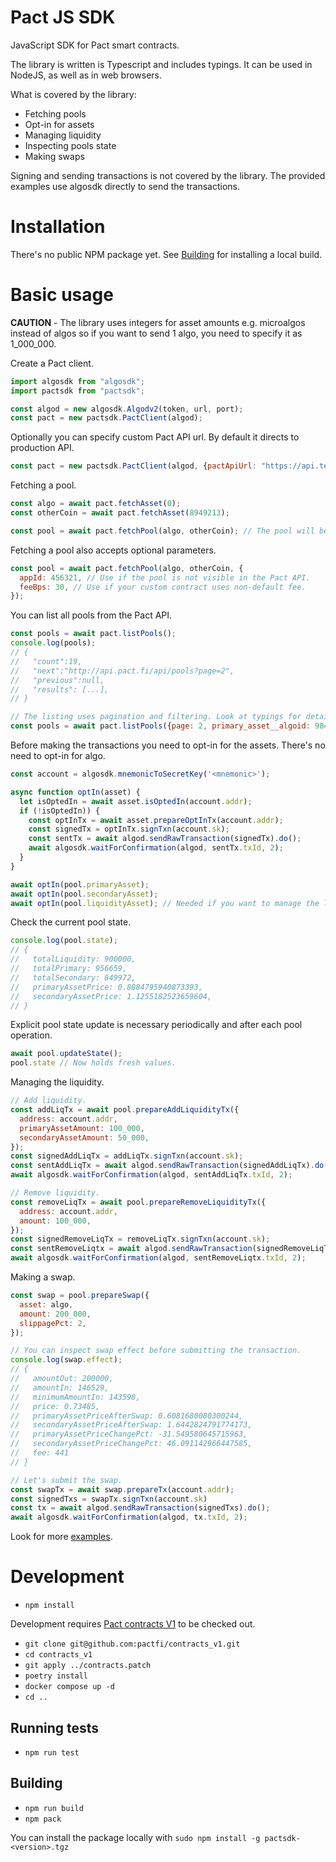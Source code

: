# Pact JS SDK

JavaScript SDK for Pact smart contracts.

The library is written is Typescript and includes typings. It can be used in NodeJS, as well as in web browsers.

What is covered by the library:

- Fetching pools
- Opt-in for assets
- Managing liquidity
- Inspecting pools state
- Making swaps

Signing and sending transactions is not covered by the library. The provided examples use algosdk directly to send the transactions.

# Installation

There's no public NPM package yet. See [Building](#building) for installing a local build.

# Basic usage

**CAUTION** - The library uses integers for asset amounts e.g. microalgos instead of algos so if you want to send 1 algo, you need to specify it as 1_000_000.

Create a Pact client.

```js
import algosdk from "algosdk";
import pactsdk from "pactsdk";

const algod = new algosdk.Algodv2(token, url, port);
const pact = new pactsdk.PactClient(algod);
```

Optionally you can specify custom Pact API url. By default it directs to production API.

```js
const pact = new pactsdk.PactClient(algod, {pactApiUrl: "https://api.testnet.pact.fi"});
```

Fetching a pool.

```js
const algo = await pact.fetchAsset(0);
const otherCoin = await pact.fetchAsset(8949213);

const pool = await pact.fetchPool(algo, otherCoin); // The pool will be fetched regardless of assets order.
```

Fetching a pool also accepts optional parameters.

```js
const pool = await pact.fetchPool(algo, otherCoin, {
  appId: 456321, // Use if the pool is not visible in the Pact API.
  feeBps: 30, // Use if your custom contract uses non-default fee.
});
```

You can list all pools from the Pact API.

```js
const pools = await pact.listPools();
console.log(pools);
// {
//   "count":19,
//   "next":"http://api.pact.fi/api/pools?page=2",
//   "previous":null,
//   "results": [...],
// }

// The listing uses pagination and filtering. Look at typings for details.
const pools = await pact.listPools({page: 2, primary_asset__algoid: 9843123});
```

Before making the transactions you need to opt-in for the assets. There's no need to opt-in for algo.

```js
const account = algosdk.mnemonicToSecretKey('<mnemonic>');

async function optIn(asset) {
  let isOptedIn = await asset.isOptedIn(account.addr);
  if (!isOptedIn)) {
    const optInTx = await asset.prepareOptInTx(account.addr);
    const signedTx = optInTx.signTxn(account.sk);
    const sentTx = await algod.sendRawTransaction(signedTx).do();
    await algosdk.waitForConfirmation(algod, sentTx.txId, 2);
  }
}

await optIn(pool.primaryAsset);
await optIn(pool.secondaryAsset);
await optIn(pool.liquidityAsset); // Needed if you want to manage the liquidity.
```

Check the current pool state.

```js
console.log(pool.state);
// {
//   totalLiquidity: 900000,
//   totalPrimary: 956659,
//   totalSecondary: 849972,
//   primaryAssetPrice: 0.8884795940873393,
//   secondaryAssetPrice: 1.1255182523659604,
// }
```

Explicit pool state update is necessary periodically and after each pool operation.

```js
await pool.updateState();
pool.state // Now holds fresh values.
```

Managing the liquidity.

```js
// Add liquidity.
const addLiqTx = await pool.prepareAddLiquidityTx({
  address: account.addr,
  primaryAssetAmount: 100_000,
  secondaryAssetAmount: 50_000,
});
const signedAddLiqTx = addLiqTx.signTxn(account.sk);
const sentAddLiqTx = await algod.sendRawTransaction(signedAddLiqTx).do();
await algosdk.waitForConfirmation(algod, sentAddLiqTx.txId, 2);

// Remove liquidity.
const removeLiqTx = await pool.prepareRemoveLiquidityTx({
  address: account.addr,
  amount: 100_000,
});
const signedRemoveLiqTx = removeLiqTx.signTxn(account.sk);
const sentRemoveLiqtx = await algod.sendRawTransaction(signedRemoveLiqTx).do();
await algosdk.waitForConfirmation(algod, sentRemoveLiqtx.txId, 2);
```

Making a swap.

```js
const swap = pool.prepareSwap({
  asset: algo,
  amount: 200_000,
  slippagePct: 2,
});

// You can inspect swap effect before submitting the transaction.
console.log(swap.effect);
// {
//   amountOut: 200000,
//   amountIn: 146529,
//   minimumAmountIn: 143598,
//   price: 0.73485,
//   primaryAssetPriceAfterSwap: 0.6081680080300244,
//   secondaryAssetPriceAfterSwap: 1.6442824791774173,
//   primaryAssetPriceChangePct: -31.549580645715963,
//   secondaryAssetPriceChangePct: 46.091142966447585,
//   fee: 441
// }

// Let's submit the swap.
const swapTx = await swap.prepareTx(account.addr);
const signedTxs = swapTx.signTxn(account.sk)
const tx = await algod.sendRawTransaction(signedTxs).do();
await algosdk.waitForConfirmation(algod, tx.txId, 2);
```

Look for more [examples](examples).

# Development

- `npm install`

Development requires [Pact contracts V1](https://github.com/pactfi/contracts_v1) to be checked out.

- `git clone git@github.com:pactfi/contracts_v1.git`
- `cd contracts_v1`
- `git apply ../contracts.patch`
- `poetry install`
- `docker compose up -d`
- `cd ..`

## Running tests

- `npm run test`

## Building

- `npm run build`
- `npm pack`

You can install the package locally with
`sudo npm install -g pactsdk-<version>.tgz`

